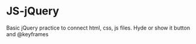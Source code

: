# JS-jQuery
Basic jQuery practice to connect html, css, js files. Hyde or show it button and @keyframes

